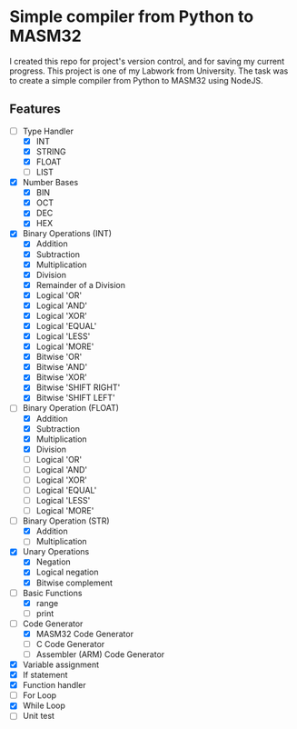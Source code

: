 # Simple compiler from Python to MASM32

I created this repo for project's version control, and for saving my current progress. This project is one of my Labwork from University. The task was to create a simple compiler from Python to MASM32 using NodeJS.

## Features

- [ ] Type Handler
  - [x] INT
  - [x] STRING
  - [x] FLOAT
  - [ ] LIST
- [x] Number Bases
  - [x] BIN
  - [x] OCT
  - [x] DEC
  - [x] HEX
- [x] Binary Operations (INT)
  - [x] Addition
  - [x] Subtraction
  - [x] Multiplication
  - [x] Division
  - [x] Remainder of a Division
  - [x] Logical 'OR'
  - [x] Logical 'AND'
  - [x] Logical 'XOR'
  - [x] Logical 'EQUAL'
  - [x] Logical 'LESS'
  - [x] Logical 'MORE'
  - [x] Bitwise 'OR'
  - [x] Bitwise 'AND'
  - [x] Bitwise 'XOR'
  - [x] Bitwise 'SHIFT RIGHT'
  - [x] Bitwise 'SHIFT LEFT'
- [ ] Binary Operation (FLOAT)
  - [x] Addition
  - [x] Subtraction
  - [x] Multiplication
  - [x] Division
  - [ ] Logical 'OR'
  - [ ] Logical 'AND'
  - [ ] Logical 'XOR'
  - [ ] Logical 'EQUAL'
  - [ ] Logical 'LESS'
  - [ ] Logical 'MORE'
- [ ] Binary Operation (STR)
  - [x] Addition
  - [ ] Multiplication
- [x] Unary Operations
  - [x] Negation
  - [x] Logical negation
  - [x] Bitwise complement
- [ ] Basic Functions
  - [x] range
  - [ ] print
- [ ] Code Generator
  - [x] MASM32 Code Generator
  - [ ] C Code Generator
  - [ ] Assembler (ARM) Code Generator
- [x] Variable assignment
- [x] If statement
- [x] Function handler
- [ ] For Loop
- [x] While Loop
- [ ] Unit test
